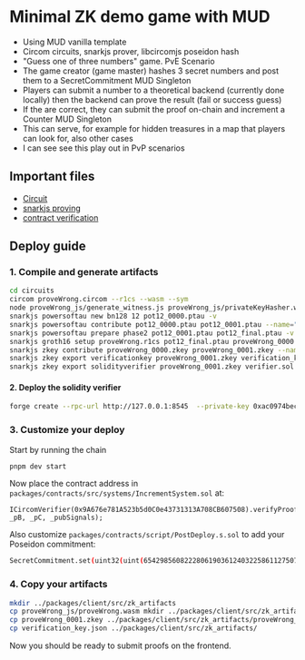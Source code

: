 # Minimal ZK demo game with MUD

* Using MUD vanilla template
* Circom circuits, snarkjs prover, libcircomjs poseidon hash
* "Guess one of three numbers" game. PvE Scenario
* The game creator (game master) hashes 3 secret numbers and post them to a SecretCommitment MUD Singleton
* Players can submit a number to a theoretical backend (currently done locally) then the backend can prove the result (fail or success guess)
* If the are correct, they can submit the proof on-chain and increment a Counter MUD Singleton
* This can serve, for example for hidden treasures in a map that players can look for, also other cases
* I can see see this play out in PvP scenarios

## Important files

* [Circuit](https://github.com/Turupawn/mud-zk-test/blob/master/circuits/proveWrong.circom)
* [snarkjs proving](https://github.com/Turupawn/mud-zk-test/blob/master/packages/client/src/mud/createSystemCalls.ts#L39)
* [contract verification](https://github.com/Turupawn/mud-zk-test/blob/master/packages/contracts/src/systems/IncrementSystem.sol#L13)

## Deploy guide

### 1. Compile and generate artifacts
```bash
cd circuits
circom proveWrong.circom --r1cs --wasm --sym
node proveWrong_js/generate_witness.js proveWrong_js/privateKeyHasher.wasm input.json witness.wtns
snarkjs powersoftau new bn128 12 pot12_0000.ptau -v
snarkjs powersoftau contribute pot12_0000.ptau pot12_0001.ptau --name="First contribution" -v
snarkjs powersoftau prepare phase2 pot12_0001.ptau pot12_final.ptau -v
snarkjs groth16 setup proveWrong.r1cs pot12_final.ptau proveWrong_0000.zkey
snarkjs zkey contribute proveWrong_0000.zkey proveWrong_0001.zkey --name="1st Contributor Name" -v
snarkjs zkey export verificationkey proveWrong_0001.zkey verification_key.json
snarkjs zkey export solidityverifier proveWrong_0001.zkey verifier.sol
```

#### 2. Deploy the solidity verifier
```bash
forge create --rpc-url http://127.0.0.1:8545  --private-key 0xac0974bec39a17e36ba4a6b4d238ff944bacb478cbed5efcae784d7bf4f2ff80 verifier.sol:Groth16Verifier
```

### 3. Customize your deploy

Start by running the chain

```bash
pnpm dev start
```

Now place the contract address in `packages/contracts/src/systems/IncrementSystem.sol` at:

```
ICircomVerifier(0x9A676e781A523b5d0C0e43731313A708CB607508).verifyProof(_pA, _pB, _pC, _pubSignals);
```

Also customize `packages/contracts/script/PostDeploy.s.sol` to add your Poseidon commitment:

```bash
SecretCommitment.set(uint32(uint(6542985608222806190361240322586112750744169038454362455181422643027100751666)));
```

### 4. Copy your artifacts

```bash
mkdir ../packages/client/src/zk_artifacts
cp proveWrong_js/proveWrong.wasm mkdir ../packages/client/src/zk_artifacts/
cp proveWrong_0001.zkey ../packages/client/src/zk_artifacts/proveWrong_final.zkey
cp verification_key.json ../packages/client/src/zk_artifacts/
```

Now you should be ready to submit proofs on the frontend.
